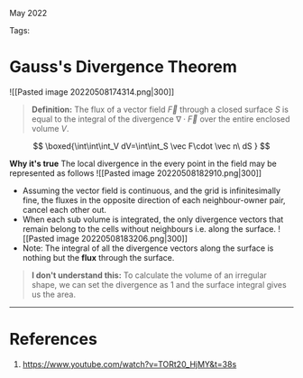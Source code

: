 May 2022
  

Tags: 

# Gauss's Divergence Theorem
![[Pasted image 20220508174314.png|300]]
>**Definition:**
>The flux of a vector field $\vec F$ through a closed surface $S$ is equal to the integral of the divergence  $\nabla \cdot \vec F$ over the entire enclosed volume $V$.

$$
\boxed{\int\int\int_V dV=\int\int_S \vec F\cdot \vec  n\ dS }
$$


**Why it's true**
The local divergence in the every point in the field may be represented as follows 
![[Pasted image 20220508182910.png|300]]
- Assuming the vector field is continuous, and the grid is infinitesimally fine, the fluxes in the opposite direction of each neighbour-owner pair, cancel each other out. 
- When each sub volume is integrated, the only divergence vectors that remain belong to the cells without neighbours i.e. along the surface.
  ![[Pasted image 20220508183206.png|300]]
- Note: The integral of all the divergence vectors along the surface is nothing but the **flux** through the surface.
>**I don't understand this:**
>To calculate the volume of an irregular shape, we can set the divergence as 1 and the surface integral gives us the area.




---
# References
1. https://www.youtube.com/watch?v=TORt20_HjMY&t=38s
